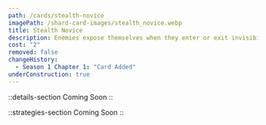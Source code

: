 ```yaml
---
path: /cards/stealth-novice
imagePath: /shard-card-images/stealth_novice.webp
title: Stealth Novice
description: Enemies expose themselves when they enter or exit invisibility by skills.
cost: "2"
removed: false
changeHistory:
  - Season 1 Chapter 1: "Card Added"
underConstruction: true
---
```


::details-section
Coming Soon
::

::strategies-section
Coming Soon
::
